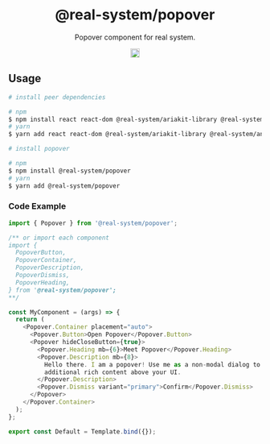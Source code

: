 <h1 align="center">@real-system/popover</h1>
<p align="center">Popover component for real system.</p>
<p align="center">
<a href="https://www.npmjs.com/package/@real-system/popover"><img src="https://badgen.net/npm/v/@real-system/popover?label=&icon=npm&color=blue" alt="npm version" height="18"/></a>
</p>

## Usage

```bash
# install peer dependencies

# npm
$ npm install react react-dom @real-system/ariakit-library @real-system/animation-library @real-system/box-primitive @real-system/button @real-system/styling-library @real-system/theme-library @real-system/flex @real-system/typography @real-system/utils-library
# yarn
$ yarn add react react-dom @real-system/ariakit-library @real-system/animation-library @real-system/box-primitive @real-system/button @real-system/styling-library @real-system/theme-library @real-system/flex @real-system/typography @real-system/utils-library

# install popover

# npm
$ npm install @real-system/popover
# yarn
$ yarn add @real-system/popover
```

### Code Example

```javascript
import { Popover } from '@real-system/popover';

/** or import each component
import {
  PopoverButton,
  PopoverContainer,
  PopoverDescription,
  PopoverDismiss,
  PopoverHeading,
} from '@real-system/popover';
**/

const MyComponent = (args) => {
  return (
    <Popover.Container placement="auto">
      <Popover.Button>Open Popover</Popover.Button>
      <Popover hideCloseButton={true}>
        <Popover.Heading mb={6}>Meet Popover</Popover.Heading>
        <Popover.Description mb={8}>
          Hello there. I am a popover! Use me as a non-modal dialog to display
          additional rich content above your UI.
        </Popover.Description>
        <Popover.Dismiss variant="primary">Confirm</Popover.Dismiss>
      </Popover>
    </Popover.Container>
  );
};

export const Default = Template.bind({});


```
